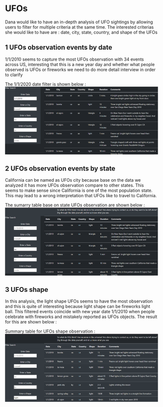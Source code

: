 # UFOs
Dana would like to have an in-depth analysis of UFO sightings by allowing users to filter for multiple criteria at the same time. The interested criterias she would like to have are : date, city, state, country, and shape of the UFOs
   
 ## 1 UFOs observation events by date
   1/1/2010 seems to capture the most UFOs observation with 34 events across US, interesting that this is a new year day and whether what people observed is UFOs or fireworks      we need to do more detail interview in order to clarify 
 
  The 1/1/2020 date filter  is shown below : 
  ![alt text][Image1]
  
  [Image1]: https://github.com/ttan0408/UFOs/blob/main/DATE_FILTERED_SUMARRY_TABLE.PNG "DATE WITH THE MOST UFOs OBSERVATION"
  
 ## 2 UFOs observation events by state
   California can be named as UFOs city because base on the data we analyzed it has more UFOs observation compare to other states. This seems to make sense since California is    one of the most population state. This may lead to a wrong interpretation that UFOs like to travel to California. 
   
  The sumarry table base on state UFOs observation are shown below :
  ![alt text][Image2]
  
  [Image2]: https://github.com/ttan0408/UFOs/blob/main/STATE_WITH_MOST_UFOs_OBSERVATION.PNG "UFOs observation by states"
  
 ## 3 UFOs shape
   In this analysis, the light shape UFOs seems to have the most observation and this is quite of interesting because light shape can be fireworks light ball. This filtered        events coincide with new year date 1/1/2010 when people celebrate with fireworks and mistakely reported as UFOs objects.
   The result for this are shown below :
  
  Summary table for UFOs shape observation :
  ![alt text][Image3]
  
  [Image3]: https://github.com/ttan0408/UFOs/blob/main/UFOs_SHAPE_OBSERVATION.PNG "UFOs observation by shape"
